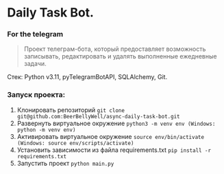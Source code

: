 # Daily Task Bot.
### For the telegram
> Проект телеграм-бота, который предоставляет возможность записывать, редактировать и удалять выполненные ежедневные задачи.

Стек: Python v3.11, pyTelegramBotAPI, SQLAlchemy, Git.


### Запуск проекта:
1. Клонировать репозиторий `git clone git@github.com:BeerBellyWell/async-daily-task-bot.git`
2. Развернуть виртуальное окружение `python3 -m venv env (Windows: python -m venv env)`
3. Активировать виртуальное окружение `source env/bin/activate (Windows: source env/scripts/activate)`
4. Установить зависимости из файла requirements.txt `pip install -r requirements.txt`
5. Запустить проект `python main.py`
